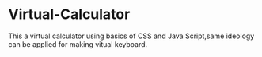 # Virtual-Calculator
This a virtual calculator using basics of CSS and Java Script,same ideology can be applied for making vitual keyboard.
